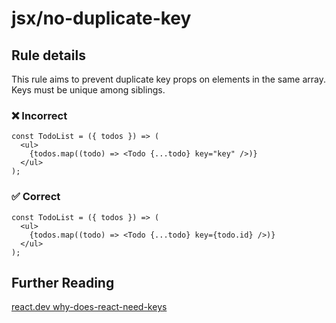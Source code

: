 # jsx/no-duplicate-key

<!-- end auto-generated rule header -->

## Rule details

This rule aims to prevent duplicate key props on elements in the same array. Keys must be unique among siblings.

### ❌ Incorrect

```tsx
const TodoList = ({ todos }) => (
  <ul>
    {todos.map((todo) => <Todo {...todo} key="key" />)}
  </ul>
);
```

### ✅ Correct

```tsx
const TodoList = ({ todos }) => (
  <ul>
    {todos.map((todo) => <Todo {...todo} key={todo.id} />)}
  </ul>
);
```

## Further Reading

[react.dev why-does-react-need-keys](https://react.dev/learn/rendering-lists#why-does-react-need-keys)
